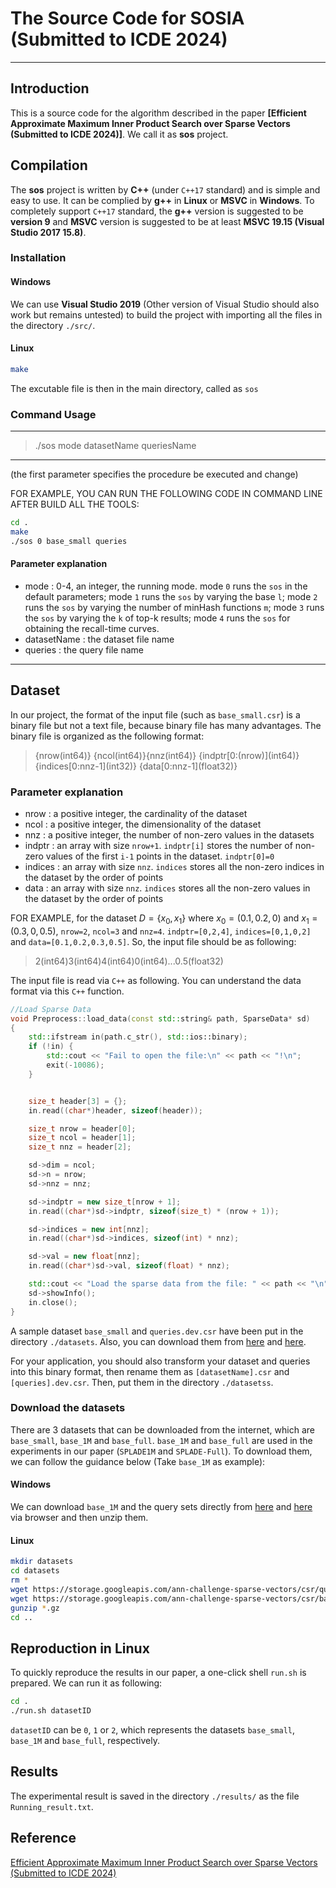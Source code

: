 
# The Source Code for SOSIA (Submitted to ICDE 2024)
-----------------------------------------------------------------------------------------------------------------
## Introduction
This is a source code for the algorithm described in the paper **[Efficient Approximate Maximum Inner Product Search over Sparse Vectors (Submitted to ICDE 2024)]**. We call it as **sos** project.
## Compilation
The **sos** project is written by **C++** (under `C++17` standard) and is simple and easy to use. It can be complied by **g++** in **Linux** or **MSVC** in **Windows**. To completely support `C++17` standard, the **g++** version is suggested to be **version 9** and **MSVC** version is suggested to be at least **MSVC 19.15 (Visual Studio 2017 15.8)**.

### Installation
#### Windows
We can use **Visual Studio 2019** (Other version of Visual Studio should also work but remains untested) to build the project with importing all the files in the directory `./src/`.

#### Linux
```bash
make
```
The excutable file is then in the main directory, called as `sos`

### Command Usage

-------------------------------------------------------------------
> ./sos mode datasetName queriesName
-------------------------------------------------------------------
(the first parameter specifies the procedure be executed and change)

FOR EXAMPLE, YOU CAN RUN THE FOLLOWING CODE IN COMMAND LINE AFTER BUILD ALL THE TOOLS:

```bash
cd .
make
./sos 0 base_small queries
```

#### Parameter explanation

- mode         : 0-4, an integer, the running mode. mode `0` runs the `sos` in the default parameters; mode `1` runs the `sos` by varying the base `l`; mode `2` runs the `sos` by varying the number of minHash functions `m`; mode `3` runs the `sos` by varying the `k` of top-k results; mode `4` runs the `sos` for obtaining the recall-time curves.
- datasetName  : the dataset file name
- queries      : the query file name
-------------------------------------------------------------------

## Dataset

In our project, the format of the input file (such as `base_small.csr`) is a binary file but not a text file, because binary file has many advantages. The binary file is organized as the following format:

>{nrow(int64)} {ncol(int64)}{nnz(int64)} {indptr\[0:(nrow)\](int64)} {indices\[0:nnz-1\](int32)} {data\[0:nnz-1\](float32)}

### Parameter explanation

- nrow        : a positive integer, the cardinality of the dataset
- ncol        : a positive integer, the dimensionality of the dataset
- nnz         : a positive integer, the number of non-zero values in the datasets
- indptr      : an array with size `nrow+1`. `indptr[i]` stores the number of non-zero values of the first `i-1` points in the dataset. `indptr[0]=0`
- indices     : an array with size `nnz`. `indices` stores all the non-zero indices in the dataset by the order of points
- data        : an array with size `nnz`. `indices` stores all the non-zero values in the dataset by the order of points

FOR EXAMPLE, for the dataset $D=\{x_0,x_1\}$ where $x_0=(0.1,0.2,0)$ and $x_1=(0.3,0,0.5)$, `nrow=2`, `ncol=3` and `nnz=4`. `indptr=[0,2,4]`, `indices=[0,1,0,2]` and `data=[0.1,0.2,0.3,0.5]`. So, the input file should be as following:

> 2(int64)3(int64)4(int64)0(int64)...0.5(float32)

The input file is read via `C++` as following. You can understand the data format via this `C++` function.
```c++
//Load Sparse Data
void Preprocess::load_data(const std::string& path, SparseData* sd)
{
	std::ifstream in(path.c_str(), std::ios::binary);
	if (!in) {
		std::cout << "Fail to open the file:\n" << path << "!\n";
		exit(-10086);
	}


	size_t header[3] = {};
	in.read((char*)header, sizeof(header));

	size_t nrow = header[0];
	size_t ncol = header[1];
	size_t nnz = header[2];

	sd->dim = ncol;
	sd->n = nrow;
	sd->nnz = nnz;

	sd->indptr = new size_t[nrow + 1];
	in.read((char*)sd->indptr, sizeof(size_t) * (nrow + 1));

	sd->indices = new int[nnz];
	in.read((char*)sd->indices, sizeof(int) * nnz);

	sd->val = new float[nnz];
	in.read((char*)sd->val, sizeof(float) * nnz);

	std::cout << "Load the sparse data from the file: " << path << "\n";
	sd->showInfo();
	in.close();
}
```

A sample dataset `base_small` and `queries.dev.csr` have been put in the directory `./datasets`.
Also, you can download them from [here](https://storage.googleapis.com/ann-challenge-sparse-vectors/csr/base_small.csr.gz) and [here](https://storage.googleapis.com/ann-challenge-sparse-vectors/csr/queries.csr.gz).

For your application, you should also transform your dataset and queries into this binary format, then rename them as `[datasetName].csr` and `[queries].dev.csr`. Then, put them in the directory `./datasetss`.

### Download the datasets
There are 3 datasets that can be downloaded from the internet, which are `base_small`, `base_1M` and `base_full`. `base_1M` and `base_full` are used in the experiments in our paper (`SPLADE1M` and `SPLADE-Full`). To download them, we can follow the guidance below (Take `base_1M` as example):
#### Windows
We can download `base_1M` and the query sets directly from [here](https://storage.googleapis.com/ann-challenge-sparse-vectors/csr/base_1M.csr.gz) and [here](https://storage.googleapis.com/ann-challenge-sparse-vectors/csr/queries.csr.gz) via browser and then unzip them.

#### Linux
```bash
mkdir datasets
cd datasets
rm *
wget https://storage.googleapis.com/ann-challenge-sparse-vectors/csr/queries.dev.csr.gz
wget https://storage.googleapis.com/ann-challenge-sparse-vectors/csr/base_1M.csr.gz
gunzip *.gz
cd ..
```

## Reproduction in Linux
To quickly reproduce the results in our paper, a one-click shell `run.sh` is prepared. We can run it as following:
```bash
cd .
./run.sh datasetID
```
`datasetID` can be `0`, `1` or `2`, which represents the datasets `base_small`, `base_1M` and `base_full`, respectively.
## Results
The experimental result is saved in the directory `./results/` as the file `Running_result.txt`.

## Reference
[Efficient Approximate Maximum Inner Product Search over Sparse Vectors (Submitted to ICDE 2024)](https://github.com/Jacyhust/SOSIA/tree/main/Report)
